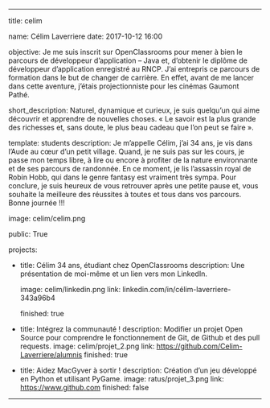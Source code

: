 ---


title: celim


name: Célim Laverriere
date: 2017-10-12 16:00


objective: 
    Je me suis inscrit sur OpenClassrooms pour mener à bien le parcours de développeur d’application – Java et, d’obtenir le diplôme de développeur d’application enregistré au RNCP.
    J’ai entrepris ce parcours de formation dans le but de changer de carrière.
    En effet, avant de me lancer dans cette aventure, j’étais projectionniste pour les cinémas Gaumont Pathé.  

short_description: 
    Naturel, dynamique et curieux, je suis quelqu’un qui aime découvrir et apprendre de nouvelles choses. « Le savoir est la plus grande des richesses et, sans doute, le plus beau cadeau que l’on peut se faire ».


template: students
description:
    Je m’appelle Célim, j’ai 34 ans, je vis dans l’Aude au cœur d’un petit village.
    Quand, je ne suis pas sur les cours, je passe mon temps libre, à lire ou encore à profiter de la nature environnante et de ses parcours de randonnée.
    En ce moment, je lis l’assassin royal de Robin Hobb, qui dans le genre fantasy est vraiment très sympa.
    Pour conclure, je suis heureux de vous retrouver après une petite pause et, vous souhaite la meilleure des réussites à toutes et tous dans vos parcours. Bonne journée !!!


image: celim/celim.png


public: True


projects:
  - title: Célim 34 ans, étudiant chez OpenClassrooms
    description: Une présentation de moi-même et un lien vers mon LinkedIn.
   
    image: celim/linkedin.png
    link: linkedin.com/in/célim-laverriere-343a96b4
    
    finished: true
  - title: Intégrez la communauté !
    description: Modifier un projet Open Source pour comprendre le fonctionnement de Git, de Github et des pull requests. 
    image: celim/projet_2.png
    link: https://github.com/Celim-Laverriere/alumnis
    finished: true
  - title: Aidez MacGyver à sortir !
    description: Création d’un jeu développé en Python et utilisant PyGame.
    image: ratus/projet_3.png
    link: https://www.github.com
    finished: false
---